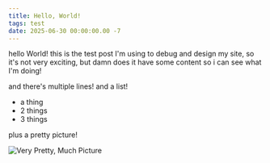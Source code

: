```yaml
---
title: Hello, World!
tags: test
date: 2025-06-30 00:00:00.00 -7
---
```


hello World! this is the test post I'm using to debug and design my site, so it's not very exciting, but damn does it have some content so i can see what I'm doing!

and there's multiple lines! and a list!

- a thing
- 2 things
- 3 things

plus a pretty picture! 

![Very Pretty, Much Picture]({{imageDir}}IMG_3839.jpg)